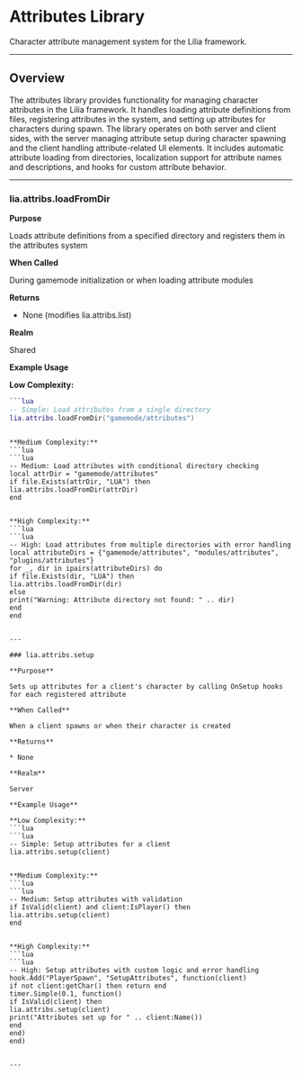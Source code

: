 # Attributes Library

Character attribute management system for the Lilia framework.

---

## Overview

The attributes library provides functionality for managing character attributes in the Lilia framework. It handles loading attribute definitions from files, registering attributes in the system, and setting up attributes for characters during spawn. The library operates on both server and client sides, with the server managing attribute setup during character spawning and the client handling attribute-related UI elements. It includes automatic attribute loading from directories, localization support for attribute names and descriptions, and hooks for custom attribute behavior.

---

### lia.attribs.loadFromDir

**Purpose**

Loads attribute definitions from a specified directory and registers them in the attributes system

**When Called**

During gamemode initialization or when loading attribute modules

**Returns**

* None (modifies lia.attribs.list)

**Realm**

Shared

**Example Usage**

**Low Complexity:**
```lua
```lua
-- Simple: Load attributes from a single directory
lia.attribs.loadFromDir("gamemode/attributes")
```
```

**Medium Complexity:**
```lua
```lua
-- Medium: Load attributes with conditional directory checking
local attrDir = "gamemode/attributes"
if file.Exists(attrDir, "LUA") then
lia.attribs.loadFromDir(attrDir)
end
```
```

**High Complexity:**
```lua
```lua
-- High: Load attributes from multiple directories with error handling
local attributeDirs = {"gamemode/attributes", "modules/attributes", "plugins/attributes"}
for _, dir in ipairs(attributeDirs) do
if file.Exists(dir, "LUA") then
lia.attribs.loadFromDir(dir)
else
print("Warning: Attribute directory not found: " .. dir)
end
end
```
```

---

### lia.attribs.setup

**Purpose**

Sets up attributes for a client's character by calling OnSetup hooks for each registered attribute

**When Called**

When a client spawns or when their character is created

**Returns**

* None

**Realm**

Server

**Example Usage**

**Low Complexity:**
```lua
```lua
-- Simple: Setup attributes for a client
lia.attribs.setup(client)
```
```

**Medium Complexity:**
```lua
```lua
-- Medium: Setup attributes with validation
if IsValid(client) and client:IsPlayer() then
lia.attribs.setup(client)
end
```
```

**High Complexity:**
```lua
```lua
-- High: Setup attributes with custom logic and error handling
hook.Add("PlayerSpawn", "SetupAttributes", function(client)
if not client:getChar() then return end
timer.Simple(0.1, function()
if IsValid(client) then
lia.attribs.setup(client)
print("Attributes set up for " .. client:Name())
end
end)
end)
```
```

---

